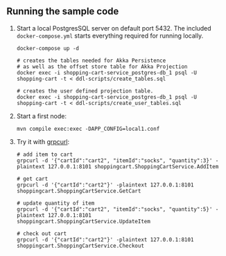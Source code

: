 ## Running the sample code

1. Start a local PostgresSQL server on default port 5432. The included `docker-compose.yml` starts everything required for running locally.

    ```shell
    docker-compose up -d

    # creates the tables needed for Akka Persistence
    # as well as the offset store table for Akka Projection
    docker exec -i shopping-cart-service_postgres-db_1 psql -U shopping-cart -t < ddl-scripts/create_tables.sql
    
    # creates the user defined projection table.
    docker exec -i shopping-cart-service_postgres-db_1 psql -U shopping-cart -t < ddl-scripts/create_user_tables.sql
    ```

2. Start a first node:

    ```shell
    mvn compile exec:exec -DAPP_CONFIG=local1.conf
    ```

3. Try it with [grpcurl](https://github.com/fullstorydev/grpcurl):

    ```shell
    # add item to cart
    grpcurl -d '{"cartId":"cart2", "itemId":"socks", "quantity":3}' -plaintext 127.0.0.1:8101 shoppingcart.ShoppingCartService.AddItem
   
    # get cart
    grpcurl -d '{"cartId":"cart2"}' -plaintext 127.0.0.1:8101 shoppingcart.ShoppingCartService.GetCart
   
    # update quantity of item
    grpcurl -d '{"cartId":"cart2", "itemId":"socks", "quantity":5}' -plaintext 127.0.0.1:8101 shoppingcart.ShoppingCartService.UpdateItem
   
    # check out cart
    grpcurl -d '{"cartId":"cart2"}' -plaintext 127.0.0.1:8101 shoppingcart.ShoppingCartService.Checkout
    ```
